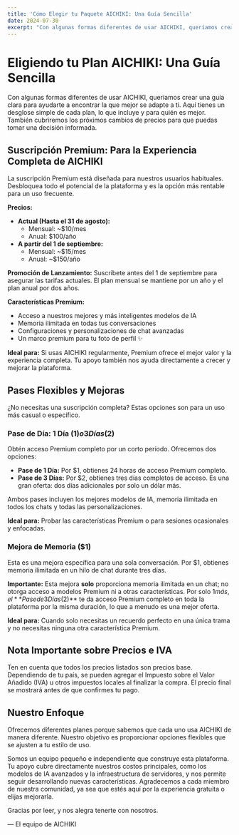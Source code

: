 ```yaml
---
title: 'Cómo Elegir tu Paquete AICHIKI: Una Guía Sencilla'
date: 2024-07-30
excerpt: "Con algunas formas diferentes de usar AICHIKI, queríamos crear una guía clara para ayudarte a encontrar la que mejor se adapte a ti. Aquí tienes un desglose simple de cada plan, lo que incluye y para quién es mejor."
---
```


# Eligiendo tu Plan AICHIKI: Una Guía Sencilla

Con algunas formas diferentes de usar AICHIKI, queríamos crear una guía clara para ayudarte a encontrar la que mejor se adapte a ti. Aquí tienes un desglose simple de cada plan, lo que incluye y para quién es mejor. También cubriremos los próximos cambios de precios para que puedas tomar una decisión informada.

## Suscripción Premium: Para la Experiencia Completa de AICHIKI

La suscripción Premium está diseñada para nuestros usuarios habituales. Desbloquea todo el potencial de la plataforma y es la opción más rentable para un uso frecuente.

**Precios:**

*   **Actual (Hasta el 31 de agosto):**
    *   Mensual: ~$10/mes
    *   Anual: $100/año
*   **A partir del 1 de septiembre:**
    *   Mensual: ~$15/mes
    *   Anual: ~$150/año

**Promoción de Lanzamiento:** Suscríbete antes del 1 de septiembre para asegurar las tarifas actuales. El plan mensual se mantiene por un año y el plan anual por dos años.

**Características Premium:**

*   Acceso a nuestros mejores y más inteligentes modelos de IA
*   Memoria ilimitada en todas tus conversaciones
*   Configuraciones y personalizaciones de chat avanzadas
*   Un marco premium para tu foto de perfil ✨

**Ideal para:** Si usas AICHIKI regularmente, Premium ofrece el mejor valor y la experiencia completa. Tu apoyo también nos ayuda directamente a crecer y mejorar la plataforma.

## Pases Flexibles y Mejoras

¿No necesitas una suscripción completa? Estas opciones son para un uso más casual o específico.

### Pase de Día: 1 Día ($1) o 3 Días ($2)

Obtén acceso Premium completo por un corto período. Ofrecemos dos opciones:

*   **Pase de 1 Día:** Por $1, obtienes 24 horas de acceso Premium completo.
*   **Pase de 3 Días:** Por $2, obtienes tres días completos de acceso. Es una gran oferta: dos días adicionales por solo un dólar más.

Ambos pases incluyen los mejores modelos de IA, memoria ilimitada en todos los chats y todas las personalizaciones.

**Ideal para:** Probar las características Premium o para sesiones ocasionales y enfocadas.

### Mejora de Memoria ($1)

Esta es una mejora específica para una sola conversación. Por $1, obtienes memoria ilimitada en un hilo de chat durante tres días.

**Importante:** Esta mejora **solo** proporciona memoria ilimitada en un chat; no otorga acceso a modelos Premium ni a otras características. Por solo $1 más, el **Pase de 3 Días ($2)** te da acceso Premium completo en toda la plataforma por la misma duración, lo que a menudo es una mejor oferta.

**Ideal para:** Cuando solo necesitas un recuerdo perfecto en una única trama y no necesitas ninguna otra característica Premium.

## Nota Importante sobre Precios e IVA

Ten en cuenta que todos los precios listados son precios base. Dependiendo de tu país, se pueden agregar el Impuesto sobre el Valor Añadido (IVA) u otros impuestos locales al finalizar la compra. El precio final se mostrará antes de que confirmes tu pago.

## Nuestro Enfoque

Ofrecemos diferentes planes porque sabemos que cada uno usa AICHIKI de manera diferente. Nuestro objetivo es proporcionar opciones flexibles que se ajusten a tu estilo de uso.

Somos un equipo pequeño e independiente que construye esta plataforma. Tu apoyo cubre directamente nuestros costos principales, como los modelos de IA avanzados y la infraestructura de servidores, y nos permite seguir desarrollando nuevas características. Agradecemos a cada miembro de nuestra comunidad, ya sea que estés aquí por la experiencia gratuita o elijas mejorarla.

Gracias por leer, y nos alegra tenerte con nosotros.

— El equipo de AICHIKI